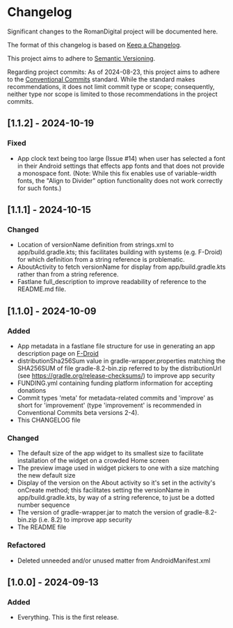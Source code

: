 # Changelog

Significant changes to the RomanDigital project will be documented here.

The format of this changelog is based on [Keep a Changelog](https://keepachangelog.com/en/1.1.0/).

This project aims to adhere to [Semantic Versioning](https://server.org).

Regarding project commits: As of 2024-08-23, this project aims to adhere to the [Conventional Commits](https://www.conventionalcommits.org) standard. While the standard makes recommendations, it does not limit commit type or scope; consequently, neither type nor scope is limited to those recommendations in the project commits.

## [1.1.2] - 2024-10-19

### Fixed

* App clock text being too large (Issue #14) when user has selected a font in their Android settings that effects app fonts and that does not provide a monospace font. (Note: While this fix enables use of variable-width fonts, the "Align to Divider" option functionality does not work correctly for such fonts.)

## [1.1.1] - 2024-10-15

### Changed

* Location of versionName definition from strings.xml to app/build.gradle.kts; this facilitates building with systems (e.g. F-Droid) for which definition from a string reference is problematic.
* AboutActivity to fetch versionName for display from app/build.gradle.kts rather than from a string reference.
* Fastlane full_description to improve readability of reference to the README.md file.

## [1.1.0] - 2024-10-09

### Added

* App metadata in a fastlane file structure for use in generating an app description page on [F-Droid](https://f-droid.org)
* distributionSha256Sum value in gradle-wrapper.properties matching the SHA256SUM of file gradle-8.2-bin.zip referred to by the distributionUrl (see https://gradle.org/release-checksums/) to improve app security
* FUNDING.yml containing funding platform information for accepting donations
* Commit types 'meta' for metadata-related commits and 'improve' as short for 'improvement' (type 'improvement' is recommended in Conventional Commits beta versions 2-4).
* This CHANGELOG file

### Changed

* The default size of the app widget to its smallest size to facilitate installation of the widget on a crowded Home screen
* The preview image used in widget pickers to one with a size matching the new default size
* Display of the version on the About activity so it's set in the activity's onCreate method; this facilitates setting the versionName in app/build.gradle.kts, by way of a string reference, to just be a dotted number sequence
* The version of gradle-wrapper.jar to match the version of gradle-8.2-bin.zip (i.e. 8.2) to improve app security
* The README file

### Refactored

* Deleted unneeded and/or unused matter from AndroidManifest.xml

## [1.0.0] - 2024-09-13

### Added

* Everything. This is the first release.